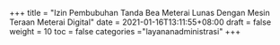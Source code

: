 +++
title = "Izin Pembubuhan Tanda Bea Meterai Lunas Dengan Mesin Teraan Meterai Digital"
date = 2021-01-16T13:11:55+08:00
draft = false
weight = 10
toc = false
categories ="layananadministrasi"
+++